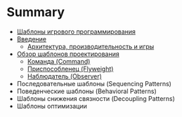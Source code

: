# Summary

* [Шаблоны игрового программирования](README.md)
* [Введение](predislovie.md)
  * [Архитектура, производительность и игры](predislovie/arhitektura-proizvoditelnost-i-igri.md)
* [Обзор шаблонов проектирования](obzor-shablonov-proektirovaniya.md)
  * [Команда \(Command\)](obzor-shablonov-proektirovaniya/komanda-command.md)
  * [Приспособленец \(Flyweight\)](obzor-shablonov-proektirovaniya/prisposoblenets-flyweight.md)
  * [Наблюдатель \(Observer\)](obzor-shablonov-proektirovaniya/nablyudatel-observer.md)
* Последовательные шаблоны \(Sequencing Patterns\)
* Поведенческие шаблоны \(Behavioral Patterns\)
* Шаблоны снижения связности \(Decoupling Patterns\)
* Шаблоны оптимизации

